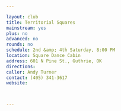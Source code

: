 ```yaml
---

layout: club
title: Territorial Squares
mainstream: yes
plus: no
advanced: no
rounds: no
schedule: 2nd &amp; 4th Saturday, 8:00 PM
location: Square Dance Cabin
address: 601 N Pine St., Guthrie, OK
directions: 
caller: Andy Turner
contact: (405) 341-3617
website: 



---
```


